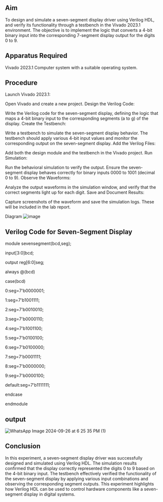 ## Aim
To design and simulate a seven-segment display driver using Verilog HDL, and verify its functionality through a testbench in the Vivado 2023.1 environment. The objective is to implement the logic that converts a 4-bit binary input into the corresponding 7-segment display output for the digits 0 to 9.

## Apparatus Required
Vivado 2023.1
Computer system with a suitable operating system.

## Procedure

Launch Vivado 2023.1:

Open Vivado and create a new project.
Design the Verilog Code:

Write the Verilog code for the seven-segment display, defining the logic that maps a 4-bit binary input to the corresponding segments (a to g) of the display.
Create the Testbench:

Write a testbench to simulate the seven-segment display behavior. The testbench should apply various 4-bit input values and monitor the corresponding output on the seven-segment display.
Add the Verilog Files:

Add both the design module and the testbench in the Vivado project.
Run Simulation:

Run the behavioral simulation to verify the output. Ensure the seven-segment display behaves correctly for binary inputs 0000 to 1001 (decimal 0 to 9).
Observe the Waveforms:

Analyze the output waveforms in the simulation window, and verify that the correct segments light up for each digit.
Save and Document Results:

Capture screenshots of the waveform and save the simulation logs. These will be included in the lab report.

Diagram
![image](https://github.com/user-attachments/assets/d7ecb419-906e-4e3b-9b82-f86ced4f364a)


## Verilog Code for Seven-Segment Display

module sevensegment(bcd,seg);

input[3:0]bcd;

output reg[6:0]seg;

always @(bcd)

case(bcd)

0:seg=7'b0000001;

1:seg=7'b1001111;

2:seg=7'b0010010;

3:seg=7'b0000110;

4:seg=7'b1001100;

5:seg=7'b0100100;

6:seg=7'b0100000;

7:seg=7'b0001111;

8:seg=7'b0000000;

9:seg=7'b0000100;

default:seg=7'b1111111;

endcase

endmodule

## output

![WhatsApp Image 2024-09-26 at 6 25 35 PM (1)](https://github.com/user-attachments/assets/d4f61a87-74ac-403e-a384-2f27a9b4c1b5)



## Conclusion
In this experiment, a seven-segment display driver was successfully designed and simulated using Verilog HDL. The simulation results confirmed that the display correctly represented the digits 0 to 9 based on the 4-bit binary input. The testbench effectively verified the functionality of the seven-segment display by applying various input combinations and observing the corresponding segment outputs. This experiment highlights how Verilog HDL can be used to control hardware components like a seven-segment display in digital systems.
